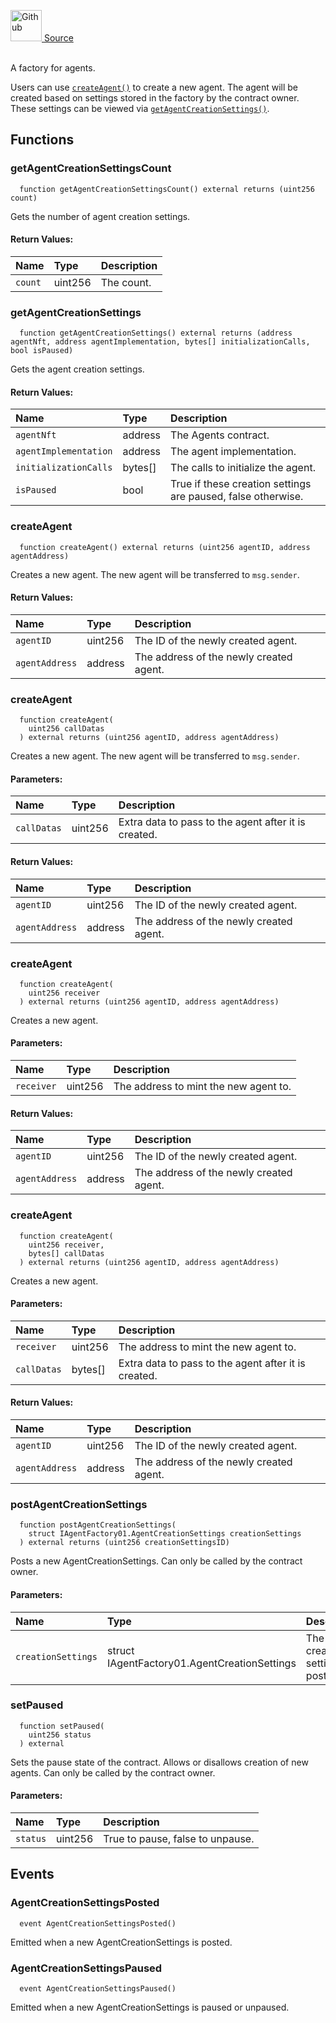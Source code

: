 <a href="https://github.com/AgentFi/agentfi-contracts/blob/main/contracts/interfaces/factory/IAgentFactory01.sol"><img src="/img/github.svg" alt="Github" width="50px"/> Source</a><br/><br/>

A factory for agents.

Users can use [`createAgent()`](#createagent) to create a new agent. The agent will be created based on settings stored in the factory by the contract owner. These settings can be viewed via [`getAgentCreationSettings()`](#getagentcreationsettings).


## Functions
### getAgentCreationSettingsCount
```solidity
  function getAgentCreationSettingsCount() external returns (uint256 count)
```
Gets the number of agent creation settings.



#### Return Values:
| Name                           | Type          | Description                                                                  |
| :----------------------------- | :------------ | :--------------------------------------------------------------------------- |
| `count` | uint256 | The count. |

### getAgentCreationSettings
```solidity
  function getAgentCreationSettings() external returns (address agentNft, address agentImplementation, bytes[] initializationCalls, bool isPaused)
```
Gets the agent creation settings.



#### Return Values:
| Name                           | Type          | Description                                                                  |
| :----------------------------- | :------------ | :--------------------------------------------------------------------------- |
| `agentNft` | address | The Agents contract. |
| `agentImplementation` | address | The agent implementation. |
| `initializationCalls` | bytes[] | The calls to initialize the agent. |
| `isPaused` | bool | True if these creation settings are paused, false otherwise. |

### createAgent
```solidity
  function createAgent() external returns (uint256 agentID, address agentAddress)
```
Creates a new agent.
The new agent will be transferred to `msg.sender`.



#### Return Values:
| Name                           | Type          | Description                                                                  |
| :----------------------------- | :------------ | :--------------------------------------------------------------------------- |
| `agentID` | uint256 | The ID of the newly created agent. |
| `agentAddress` | address | The address of the newly created agent. |

### createAgent
```solidity
  function createAgent(
    uint256 callDatas
  ) external returns (uint256 agentID, address agentAddress)
```
Creates a new agent.
The new agent will be transferred to `msg.sender`.


#### Parameters:
| Name | Type | Description                                                          |
| :--- | :--- | :------------------------------------------------------------------- |
| `callDatas` | uint256 | Extra data to pass to the agent after it is created. |

#### Return Values:
| Name                           | Type          | Description                                                                  |
| :----------------------------- | :------------ | :--------------------------------------------------------------------------- |
| `agentID` | uint256 | The ID of the newly created agent. |
| `agentAddress` | address | The address of the newly created agent. |

### createAgent
```solidity
  function createAgent(
    uint256 receiver
  ) external returns (uint256 agentID, address agentAddress)
```
Creates a new agent.


#### Parameters:
| Name | Type | Description                                                          |
| :--- | :--- | :------------------------------------------------------------------- |
| `receiver` | uint256 | The address to mint the new agent to. |

#### Return Values:
| Name                           | Type          | Description                                                                  |
| :----------------------------- | :------------ | :--------------------------------------------------------------------------- |
| `agentID` | uint256 | The ID of the newly created agent. |
| `agentAddress` | address | The address of the newly created agent. |

### createAgent
```solidity
  function createAgent(
    uint256 receiver,
    bytes[] callDatas
  ) external returns (uint256 agentID, address agentAddress)
```
Creates a new agent.


#### Parameters:
| Name | Type | Description                                                          |
| :--- | :--- | :------------------------------------------------------------------- |
| `receiver` | uint256 | The address to mint the new agent to. |
| `callDatas` | bytes[] | Extra data to pass to the agent after it is created. |

#### Return Values:
| Name                           | Type          | Description                                                                  |
| :----------------------------- | :------------ | :--------------------------------------------------------------------------- |
| `agentID` | uint256 | The ID of the newly created agent. |
| `agentAddress` | address | The address of the newly created agent. |

### postAgentCreationSettings
```solidity
  function postAgentCreationSettings(
    struct IAgentFactory01.AgentCreationSettings creationSettings
  ) external returns (uint256 creationSettingsID)
```
Posts a new AgentCreationSettings.
Can only be called by the contract owner.


#### Parameters:
| Name | Type | Description                                                          |
| :--- | :--- | :------------------------------------------------------------------- |
| `creationSettings` | struct IAgentFactory01.AgentCreationSettings | The new creation settings to post. |

### setPaused
```solidity
  function setPaused(
    uint256 status
  ) external
```
Sets the pause state of the contract.
Allows or disallows creation of new agents.
Can only be called by the contract owner.


#### Parameters:
| Name | Type | Description                                                          |
| :--- | :--- | :------------------------------------------------------------------- |
| `status` | uint256 | True to pause, false to unpause. |


## Events
### AgentCreationSettingsPosted
```solidity
  event AgentCreationSettingsPosted()
```
Emitted when a new AgentCreationSettings is posted.


### AgentCreationSettingsPaused
```solidity
  event AgentCreationSettingsPaused()
```
Emitted when a new AgentCreationSettings is paused or unpaused.


